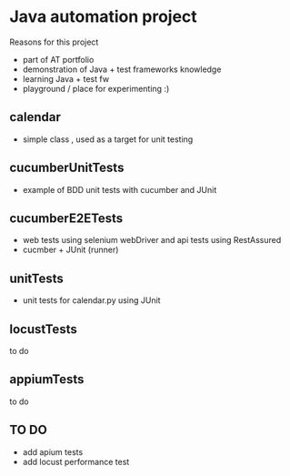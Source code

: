 # Java automation project
Reasons for this project
* part of AT portfolio
* demonstration of Java + test frameworks knowledge
* learning Java + test fw
* playground / place for experimenting :)
## calendar
* simple class , used as a target for unit testing
## cucumberUnitTests
* example of BDD unit tests with cucumber and JUnit
## cucumberE2ETests
* web tests using selenium webDriver and api tests using RestAssured
* cucmber + JUnit (runner)
## unitTests
* unit tests for calendar.py using JUnit
## locustTests
to do
## appiumTests
to do

## TO DO
* add apium tests
* add locust performance test



